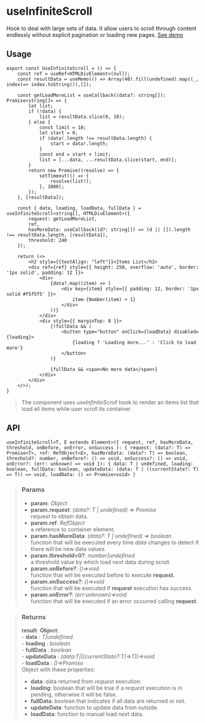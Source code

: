 # useInfiniteScroll
Hook to deal with large sets of data. It allow users to scroll through content endlessly without explicit pagination or loading new pages. [See demo](https://ndriadev.github.io/react-tools/#/hooks/events/useInfiniteScroll)

## Usage

```tsx
export const UseInfiniteScroll = () => {
	const ref = useRef<HTMLDivElement>(null);
	const resultData = useMemo(() => Array(40).fill(undefined).map((_, index)=> index.toString()),[]);

	const getLoadMoreList = useCallback((data?: string[]): Promise<string[]> => {
		let list;
		if (!data) {
			list = resultData.slice(0, 10);
		} else {
			const limit = 10;
			let start = 0;
			if (data!.length !== resultData.length) {
				start = data!.length;
			}
			const end = start + limit;
			list = [...data, ...resultData.slice(start, end)];
		}
		return new Promise((resolve) => {
			setTimeout(() => {
				resolve(list!);
			}, 1000);
		});
	}, [resultData]);

	const { data, loading, loadData, fullData } = useInfiniteScroll<string[], HTMLDivElement>({
		request: getLoadMoreList,
		ref,
		hasMoreData: useCallback((d?: string[]) => (d || []).length !== resultData.length, [resultData]),
		threshold: 240
	});

	return (<>
		<h2 style={{textAlign: "left"}}>Items List</h2>
		<div ref={ref} style={{ height: 250, overflow: 'auto', border: '1px solid', padding: 12 }}>
			<div>
				{data?.map((item) => (
					<div key={item} style={{ padding: 12, border: '1px solid #f5f5f5' }}>
						item-{Number(item) + 1}
					</div>
				))}
			</div>
			<div style={{ marginTop: 8 }}>
				{!fullData && (
					<button type="button" onClick={loadData} disabled={loading}>
						{loading ? 'Loading more...' : 'Click to load more'}
					</button>
				)}

				{fullData && <span>No more data</span>}
			</div>
		</div>
	</>);
}
```

> The component uses _useInfiniteScroll_ hook to render an items list that load all items while user scroll its container.


## API

```tsx
useInfiniteScroll<T, E extends Element>({ request, ref, hasMoreData, threshold, onBefore, onError, onSuccess }: { request: (data?: T) => Promise<T>, ref: RefObject<E>, hasMoreData: (data?: T) => boolean, threshold?: number, onBefore?: () => void, onSuccess?: () => void, onError?: (err: unknown) => void }): { data: T | undefined, loading: boolean, fullData: boolean, updateData: (data: T | ((currentState?: T) => T)) => void, loadData: () => Promise<void> }
```

> ### Params
>
> - __param__: _Object_
> - __param.request__: _(data?: T | undefined) => Promise<T>_  
request to obtain data.
> - __param.ref__: _RefObject<E extends Element>_  
a reference to container element.
> - __param.hasMoreData__: _(data?: T | undefined) => boolean_  
function that will be executed every time _data_ changes to detect if there will be new data values.
> - __param.threshold=0?__: _number|undefined_  
a threshold value by which load next data during scroll.
> - __param.onBefore?__: _()=>void_  
function that will be executed before to execute __request__.
> - __param.onSuccess?__: _()=>void_  
function that will be executed if __request__ execution has success.
> - __param.onError?__: _(err:unknown)=>void_  
function that will be executed if an error occurred calling __request__.
>

> ### Returns
>
> __result__:  __Object__:  
    - __data__ : _T|undefined_  
    - __loading__ : _boolean_  
    - __fullData__ : _boolean_  
    - __updateData__ : _(data:T|((currentState?:T)=>T))=>void_  
    - __loadData__ : _()=>Promise<void>_  
> Object with these properties:
> - __data__: data returned from _request_ execution.
> - __loading__: boolean that will be true if a _request_ execution is in pending, otherwise it will be false.
> - __fullData__: boolean that indicates if all data are returned or not.
> - __updateData__: function to update data from outside.
> - __loadData__:  function to manual load next data.
>